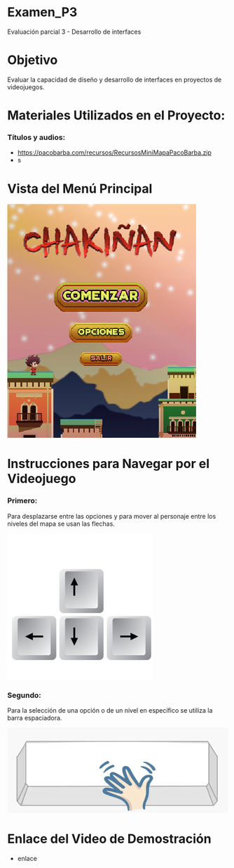 # Examen_P3
Evaluación parcial 3 - Desarrollo de interfaces

# Objetivo
Evaluar la capacidad de diseño y desarrollo de interfaces en proyectos de videojuegos.

# Materiales Utilizados en el Proyecto:
### Títulos y audios:
- https://pacobarba.com/recursos/RecursosMiniMapaPacoBarba.zip
- s

# Vista del Menú Principal
![Imagen](https://github.com/DeividN21/Examen_P3/blob/main/Captura%20de%20pantalla%202024-07-17%20200522.png?raw=true)

# Instrucciones para Navegar por el Videojuego
### Primero:
Para desplazarse entre las opciones y para mover al personaje entre los niveles del mapa se usan las flechas.

![Imagen](https://github.com/DeividN21/Prototipo1_Videojuego/blob/main/teclas-direcciones-flechas.jpg?raw=true)

### Segundo:
Para la selección de una opción o de un nivel en específico se utiliza la barra espaciadora.

![Imagen](https://github.com/DeividN21/Taller_3/blob/main/Tanque3.png?raw=true)

# Enlace del Video de Demostración
- enlace
